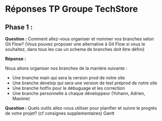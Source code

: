 # Réponses TP Groupe TechStore 

## Phase 1 :

**Question :**
Comment allez-vous organiser et nommer vos branches selon Git Flow? (Vous pouvez proposer une alternative à Git Flow si vous le souhaitez, dans tous les cas un schema de branches doit être défini)

**Réponse :** 

Nous allons organiser nos branches de la manière suivante : 
- Une branche main qui sera la version prod de notre site 
- Une branche develop qui sera une version de test préprod de notre site 
- Une branche hotfix pour le débuguage et les correction 
- Une branche personnelle à chaque développeur (Yohann, Adrien, Maxime)

**Question :**
Quels outils allez-vous utiliser pour planifier et suivre le progrès de votre projet? (cf consignes supplementaires)
Gantt
